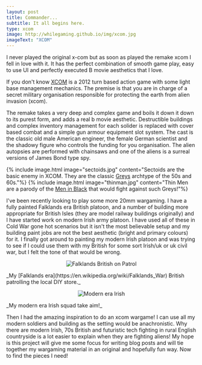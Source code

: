 ```yaml
---
layout: post
title: Commander...
subtitle: It all begins here.
type: xcom
image: http://whilegaming.github.io/img/xcom.jpg
imageText: "XCOM"
---
```


I never played the original x-com but as soon as played the remake xcom I fell in love with it. It has the perfect combination of smooth game play, easy to use UI and perfectly executed B movie aesthetics that I love.


If you don't know [XCOM](https://en.wikipedia.org/wiki/XCOM:_Enemy_Unknown) is a 2012 turn based action game with some light base management mechanics. The premise is that you are in charge of a secret military organisation responsible for protecting the earth from alien invasion (xcom).

The remake takes a very deep and complex game and boils it down it down to its purest form, and adds a real b movie aesthetic. Destructible buildings and complex inventory management for each solider is replaced with cover based combat and a simple gun armour equipment slot system. The cast is the classic old male American engineer, the female German scientist and the shadowy figure who controls the funding for you organisation. The alien autopsies are performed with chainsaws and one of the aliens is a surreal versions of James Bond type spy.

{% include image.html image="sectoids.jpg" content="Sectoids are the basic enemy in XCOM. They are the classic [Greys](https://en.wikipedia.org/wiki/Grey_alien) archtype of the 50s and 60s."%}
{% include image.html image="thinman.jpg" content="Thin Men are a parody of the [Men in Black](https://en.wikipedia.org/wiki/Men_in_black) that would fight against such Greys!"%}


I've been recently looking to play some more 20mm wargaming. I have a fully painted Falklands era British platoon, and a number of building more appropriate for British Isles (they are model railway buildings originally) and I have started work on modern Irish army platoon. I have used all of these in Cold War gone hot scenarios but it isn't the most believable setup and my building paint jobs are not the best aesthetic (bright and primary colours) for it. I finally got around to painting my modern Irish platoon and was trying to see if I could use them with my British for some sort Irish/uk or uk civil war, but I felt the tone of that would be wrong.

<p align="center">
  <img src="http://whilegaming.github.io/img/DSC_0204.png" alt="Falklands British on Patrol"/>
</p>
_My [Falklands era](https://en.wikipedia.org/wiki/Falklands_War) British patrolling the local DIY store._
<p align="center">
  <img src="http://whilegaming.github.io/img/DSC_0203.png" alt="Modern era Irish"/>
</p>
_My modern era Irish squad take aim!_

Then I had the amazing inspiration to do an xcom wargame! I can use all my modern soldiers and building as the setting would be anachronistic. Why there are modern Irish, 70s British and futuristic tech fighting in rural English countryside is a lot easier to explain when they are fighting aliens! My hope is this project will give me some focus for writing blog posts and will tie together my wargaming material in an original and hopefully fun way. Now to find the pieces I need!
